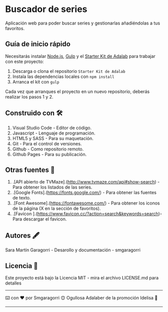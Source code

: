 # Buscador de series

Aplicación web para poder buscar series y gestionarlas añadiéndolas a tus favoritos.

## Guía de inicio rápido

Necesitarás instalar [Node.js](https://nodejs.org/), [Gulp](https://gulpjs.com) y el [Starter Kit de Adalab](https://github.com/Adalab/Adalab-web-starter-kit) para trabajar con este proyecto:

1. Descarga o clona el repositorio `Starter Kit de Adalab`
2. Instala las dependencias locales con `npm install`
3. Arranca el kit con `gulp`

Cada vez que arranques el proyecto en un nuevo repositorio, deberás realizar los pasos 1 y 2.

## Construido con :hammer_and_wrench:

1. Visual Studio Code - Editor de código.
2. Javascript - Lenguaje de programación.
3. HTML5 y SASS - Para su maquetación.
4. Git - Para el control de versiones.
5. Github - Como repositorio remoto.
6. Github Pages - Para su publicación.

## Otras fuentes :wrench:

1. .[API abierto de TVMaze].(http://www.tvmaze.com/api#show-search) - Para obtener los listados de las series.
2. .[Google Fonts].(https://fonts.google.com/) - Para obtener las fuentes de texto.
3. .[Font Awesome].(https://fontawesome.com/) - Para obtener los iconos de la página (X en la sección de favoritos).
4. .[Favicon ].(https://www.favicon.cc/?action=search&keywords=search)- Para descargar el favicon.

## Autores :fountain_pen:

Sara Martín Garagorri - Desarollo y documentación - smgaragorri

## Licencia :page_facing_up:

Este proyecto está bajo la Licencia MIT - mira el archivo LICENSE.md para detalles

---

:keyboard: con :heart: por Smgaragorri :blush:
Ogullosa Adalaber de la promoción Idelisa :whale:

---
